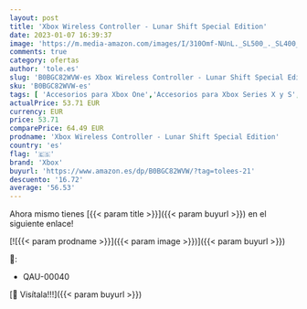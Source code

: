 ```yaml
---
layout: post
title: 'Xbox Wireless Controller - Lunar Shift Special Edition'
date: 2023-01-07 16:39:37
image: 'https://m.media-amazon.com/images/I/310Omf-NUnL._SL500_._SL400_.jpg'
comments: true
category: ofertas
author: 'tole.es'
slug: 'B0BGC82WVW-es Xbox Wireless Controller - Lunar Shift Special Edition'
sku: 'B0BGC82WVW-es'
tags: [ 'Accesorios para Xbox One','Accesorios para Xbox Series X y S','Hardware y juegos para Xbox One','Hardware y juegos para Xbox Series X y S','Mandos y controles para Xbox Series X y S','Videojuegos','xbox','🇪🇸', ]
actualPrice: 53.71 EUR
currency: EUR
price: 53.71
comparePrice: 64.49 EUR
prodname: 'Xbox Wireless Controller - Lunar Shift Special Edition'
country: 'es'
flag: '🇪🇸'
brand: 'Xbox'
buyurl: 'https://www.amazon.es/dp/B0BGC82WVW/?tag=tolees-21'
descuento: '16.72'
average: '56.53'
---
```


Ahora mismo tienes [{{< param title >}}]({{< param buyurl >}}) en el siguiente enlace!

[![{{< param prodname >}}]({{< param image >}})]({{< param buyurl >}})

🔎:

- QAU-00040

[🛒 Visítala!!!]({{< param buyurl >}})

